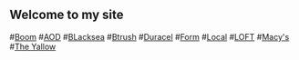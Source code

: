 ## Welcome to my site


#[Boom](boom/index.html)
#[AOD](aod/index.html)
#[BLacksea](blacksea/index.html)
#[Btrush](btrush/index.html)
#[Duracel](duracel/index.html)
#[Form](formvalidation/index.html)
#[Local](localstorage/index.html)
#[LOFT](LOFT/index.html)
#[Macy's](macys/index.html)
#[The Yallow](theyalow/index.html)


